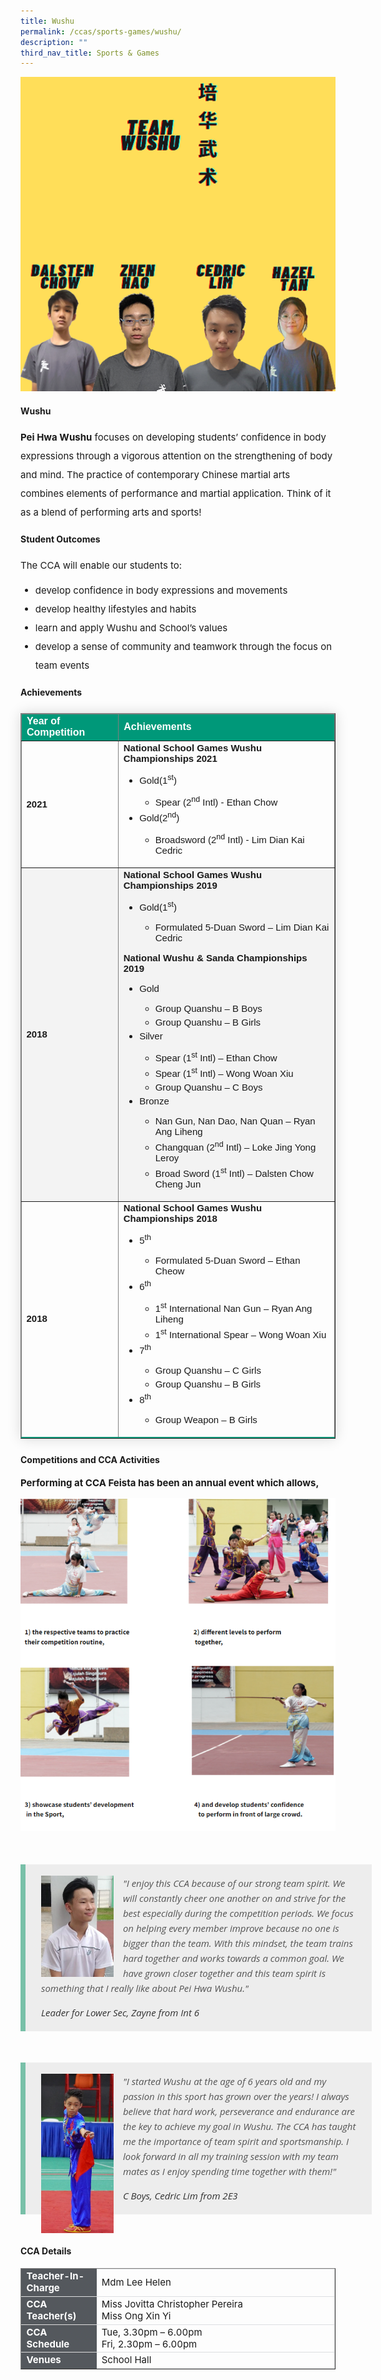 ```yaml
---
title: Wushu
permalink: /ccas/sports-games/wushu/
description: ""
third_nav_title: Sports & Games
---
```

<img src="/images/wushu1.png">

<h4><strong>Wushu</strong></h4>

<p style= "font-size:15px; line-height:2;"><strong>Pei Hwa Wushu</strong> focuses on developing students&rsquo; confidence in body expressions through a vigorous attention on the strengthening of body and mind. The practice of contemporary Chinese martial arts combines elements of performance and martial application. Think of it as a blend of performing arts and sports!</p>

<h4><strong>Student Outcomes</strong></h4>

<p style="font-size:15px; line-height:2;">The CCA will enable our students to:</p>

<ul style="margin-top:-5px">
<li style="font-size:15px; line-height:2;"> develop confidence in body expressions and movements</li>
<li style="font-size:15px; line-height:2;"> develop healthy lifestyles and habits</li>
<li style="font-size:15px; line-height:2;"> learn and apply Wushu and School’s values</li>
<li style="font-size:15px; line-height:2;"> develop a sense of community and teamwork through the focus on team events</li>
</ul>
	
<h4><strong>Achievements</strong></h4>
<table border="1" style="border-collapse: collapse;margin: 25px 0;font-size:15px;font-family: sans-serif;box-shadow: 0 0 20px rgba(0, 0, 0, 0.15);">
<thead style="background-color: #009879; font-weight: bold; font-size: 16px;">
<tr>
				<td style="text-align:left;color:white;">Year of Competition</td>
				<td style="text-align:left;color:white;">Achievements</td>
			</tr>
</thead>
	
<tbody>
<tr>
		<td><strong>2021</strong></td>
		<td style="font-size:15px;">
			<strong>National School Games Wushu Championships 2021</strong>
			<br>
			<ul>
				<li style="font-size:15px;margin-bottom:5px;">Gold(1<sup>st</sup>)</li>
			    	<ul>
						<li style="font-size:15px;margin-bottom:5px;">Spear (2<sup>nd</sup> Intl) - Ethan Chow</li>
					</ul>
				<li style="font-size:15px;margin-bottom:5px;">Gold(2<sup>nd</sup>)</li>
					<ul>
						<li style="font-size:15px;margin-bottom:5px;">Broadsword (2<sup>nd</sup> Intl) - Lim Dian Kai Cedric</li>
					</ul>
			</ul>
		</td>
</tr>
	
<tr style="background-color:#f3f3f3;font-size:15px;">
		<td style="font-size:15px;"><strong>2018</strong></td>
		<td style="font-size:15px;">
			<strong>National School Games Wushu Championships 2019</strong>
		<br>
			<ul>
				<li style="font-size:15px;margin-bottom:5px;">Gold(1<sup>st</sup>)</li>
			    	<ul>
						<li style="font-size:15px;margin-bottom:5px;">Formulated 5-Duan Sword – Lim Dian Kai Cedric</li>
					</ul>
			</ul>
		<strong>National Wushu &amp; Sanda Championships 2019</strong>
		<br>
		<ul>
				<li style="font-size:15px;margin-bottom:5px;">Gold</li>
			    	<ul>
						<li style="font-size:15px;margin-bottom:5px;">Group Quanshu – B Boys</li>
						<li style="font-size:15px;margin-bottom:5px;">Group Quanshu – B Girls</li>
					</ul>
				<li style="font-size:15px;margin-bottom:5px;">Silver</li>
					<ul>
						<li style="font-size:15px;margin-bottom:5px;">Spear (1<sup>st</sup> Intl) – Ethan Chow</li>
						<li style="font-size:15px;margin-bottom:5px;">Spear (1<sup>st</sup> Intl) – Wong Woan Xiu</li>
						<li style="font-size:15px;margin-bottom:5px;">Group Quanshu – C Boys</li>
					</ul>
				<li style="font-size:15px;margin-bottom:5px;">Bronze</li>
					<ul>
						<li style="font-size:15px;margin-bottom:5px;">Nan Gun, Nan Dao, Nan Quan – Ryan Ang Liheng</li>
						<li style="font-size:15px;margin-bottom:5px;">Changquan (2<sup>nd</sup> Intl) – Loke Jing Yong Leroy</li>
						<li style="font-size:15px;margin-bottom:5px;">Broad Sword (1<sup>st</sup> Intl) – Dalsten Chow Cheng Jun</li>
					</ul>
			</ul>
		</td>
</tr>
	
<tr style="border-bottom: 2px solid #009879; font-size:15px;">
		<td><strong>2018</strong></td>
		<td style="font-size:15px;">
			<strong>National School Games Wushu Championships 2018</strong>
			<br>
			<ul>
				<li style="font-size:15px;margin-bottom:5px;">5<sup>th</sup></li>
			    	<ul>
						<li style="font-size:15px;margin-bottom:5px;">Formulated 5-Duan Sword – Ethan Cheow</li>
					</ul>
				<li style="font-size:15px;margin-bottom:5px;">6<sup>th</sup></li>
					<ul>
						<li style="font-size:15px;margin-bottom:5px;">1<sup>st</sup> International Nan Gun – Ryan Ang Liheng</li>
						<li style="font-size:15px;margin-bottom:5px;">1<sup>st</sup> International Spear – Wong Woan Xiu</li>
					</ul>
				<li style="font-size:15px;margin-bottom:5px;">7<sup>th</sup></li>
			    	<ul>
						<li style="font-size:15px;margin-bottom:5px;">Group Quanshu – C Girls</li>
						<li style="font-size:15px;margin-bottom:5px;">Group Quanshu – B Girls</li>
					</ul>
				<li style="font-size:15px;margin-bottom:5px;">8<sup>th</sup></li>
					<ul>
						<li style="font-size:15px;margin-bottom:5px;">Group Weapon – B Girls</li>
					</ul>
			</ul>
		</td>
</tr>
									
</tbody>
</table>

<h4><strong>Competitions and CCA Activities</strong></h4>

<p style="font-size:15px;"><strong>Performing at CCA Feista has been an annual event which allows,&nbsp;</strong></p>

<img src="/images/wushu2.png">

<blockquote style="font-size: 15px;width:100%;margin:50px auto;font-family:Open Sans;font-style:italic;color: #555555;padding:1.2em 25px 1.2em 25px;border-left:8px solid #78C0A8 ;line-height:1.6;position: relative;background:#EDEDED;">
	<img align="left" alt="" src="/images/wushu3.jpeg" style="width: 23%;margin-right:15px;">
	"I enjoy this CCA because of our strong team spirit. We will constantly cheer one another on and strive for the best especially during the competition periods. We focus on helping every member improve because no one is bigger than the team. With this mindset, the team trains hard together and works towards a common goal. We have grown closer together and this team spirit is something that I really like about Pei Hwa Wushu."
	<span style="display:block; color:#333333; margin-top:1em;font-size:15px;"><em>Leader for Lower Sec, Zayne from Int 6</em></span>
	
</blockquote>
	
<blockquote style="font-size: 15px;width:100%;margin:50px auto;font-family:Open Sans;font-style:italic;color: #555555;padding:1.2em 25px 1.2em 25px;border-left:8px solid #78C0A8 ;line-height:1.6;position: relative;background:#EDEDED;">
		<img align="left" alt="" src="/images/wushu4.jpg" style="width: 23%;margin-right:15px;">
	"I started Wushu at the age of 6 years old and my passion in this sport has grown over the years! I always believe that hard work, perseverance and endurance are the key to achieve my goal in Wushu. The CCA has taught me the importance of team spirit and sportsmanship. I look forward in all my training session with my team mates as I enjoy spending time together with them!"
 		 <span style="display:block; color:#333333; margin-top:1em;font-size:15px;"><em>C Boys, Cedric Lim from 2E3</em></span>
</blockquote>

<h4><strong>CCA Details</strong></h4>
<table border="1" style="width:100%;">
	<tbody>
		<tr>
			<td style="background-color: #54585d; font-weight: bold; font-size: 15px; border: 1px solid #54585d; color:white;border-bottom: 1px solid #dddddd;width:24%;">Teacher-In-Charge</td>
			<td style="border: 1px solid #dddfe1;font-size: 15px;">Mdm Lee Helen</td>
		</tr>

<tr>
			<td style="background-color: #54585d; font-weight: bold; font-size: 15px; border: 1px solid #54585d;border-bottom: 1px solid #dddddd; color:white;">CCA Teacher(s)</td>
			<td style="border: 1px solid #dddfe1;font-size: 15px;">Miss Jovitta Christopher Pereira<br>Miss Ong Xin Yi</td>
		</tr>

<tr>
			<td style="background-color: #54585d; font-weight: bold; font-size: 15px; border: 1px solid #54585d; color:white;border-bottom: 1px solid #dddddd;">CCA Schedule</td>
			<td style="border: 1px solid #dddfe1;font-size: 15px;">Tue, 3.30pm – 6.00pm<br>Fri, 2.30pm – 6.00pm</td>
		</tr>
		
<tr>
			<td style="background-color: #54585d; font-weight: bold; font-size: 15px; border: 1px solid #54585d; color:white;">Venues</td>
			<td style="border: 1px solid #dddfe1;font-size: 15px;">School Hall</td>
		</tr>
		
</tbody>
	</table>